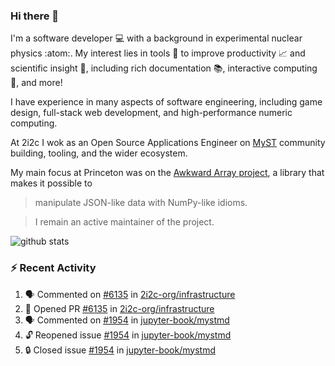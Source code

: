 ### Hi there 👋 

I'm a software developer 💻 with a background in experimental nuclear physics :atom:. My interest lies in tools :wrench: to improve productivity :chart_with_upwards_trend: and scientific insight :telescope:, including rich documentation 📚, interactive computing 🧮, and more! 

I have experience in many aspects of software engineering, including game design, full-stack web development, and high-performance numeric computing. 

At 2i2c I wok as an Open Source Applications Engineer on [MyST](https://github.com/jupyter-book/mystmd) community building, tooling, and the wider ecosystem. 

My main focus at Princeton was on the [Awkward Array project](awkward-array.org/), a library that makes it possible to 
> manipulate JSON-like data with NumPy-like idioms.

> I remain an active maintainer of the project. 

![github stats](https://github-readme-stats.vercel.app/api?username=agoose77&show_icons=true&hide_rank=true&hide_title=true&bg_color=30,e76445,904e95&text_color=efe3ec&icon_color=efe3ec)
<!--
**agoose77/agoose77** is a ✨ _special_ ✨ repository because its `README.md` (this file) appears on your GitHub profile.

Here are some ideas to get you started:

- 🔭 I’m currently working on ...
- 🌱 I’m currently learning ...
- 👯 I’m looking to collaborate on ...
- 🤔 I’m looking for help with ...
- 💬 Ask me about ...
- 📫 How to reach me: ...
- 😄 Pronouns: ...
- ⚡ Fun fact: ...
-->

### :zap: Recent Activity

<!--START_SECTION:activity-->
1. 🗣 Commented on [#6135](https://github.com/2i2c-org/infrastructure/pull/6135#issuecomment-2916503272) in [2i2c-org/infrastructure](https://github.com/2i2c-org/infrastructure)
2. 💪 Opened PR [#6135](https://github.com/2i2c-org/infrastructure/pull/6135) in [2i2c-org/infrastructure](https://github.com/2i2c-org/infrastructure)
3. 🗣 Commented on [#1954](https://github.com/jupyter-book/mystmd/issues/1954#issuecomment-2915553740) in [jupyter-book/mystmd](https://github.com/jupyter-book/mystmd)
4. 🔓 Reopened issue [#1954](https://github.com/jupyter-book/mystmd/issues/1954) in [jupyter-book/mystmd](https://github.com/jupyter-book/mystmd)
5. 🔒 Closed issue [#1954](https://github.com/jupyter-book/mystmd/issues/1954) in [jupyter-book/mystmd](https://github.com/jupyter-book/mystmd)
<!--END_SECTION:activity-->
